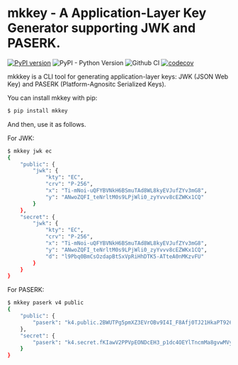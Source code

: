 # mkkey - A Application-Layer Key Generator supporting JWK and PASERK.

[![PyPI version](https://badge.fury.io/py/mkkey.svg)](https://badge.fury.io/py/mkkey)
![PyPI - Python Version](https://img.shields.io/pypi/pyversions/mkkey)
![Github CI](https://github.com/dajiaji/mkkey/actions/workflows/python-package.yml/badge.svg)
[![codecov](https://codecov.io/gh/dajiaji/mkkey/branch/main/graph/badge.svg?token=QN8GXEYEP3)](https://codecov.io/gh/dajiaji/mkkey)

mkkkey is a CLI tool for generating application-layer keys: JWK (JSON Web Key) and PASERK (Platform-Agnositc Serialized Keys).

You can install mkkey with pip:

```sh
$ pip install mkkey
```

And then, use it as follows.


For JWK:

```sh
$ mkkey jwk ec
{
    "public": {
        "jwk": {
            "kty": "EC",
            "crv": "P-256",
            "x": "Ti-mNoi-uQFYBVNkH6BSmuTAd8WL8kyEVJufZYv3mG8",
            "y": "ANwoZQFI_teNrltM0s9LPjWli0_zyYvvv8cEZWKx1CQ"
        }
    },
    "secret": {
        "jwk": {
            "kty": "EC",
            "crv": "P-256",
            "x": "Ti-mNoi-uQFYBVNkH6BSmuTAd8WL8kyEVJufZYv3mG8",
            "y": "ANwoZQFI_teNrltM0s9LPjWli0_zyYvvv8cEZWKx1CQ",
            "d": "l9Pbq0BmCsOzdapBtSxVpRiHhDTK5-ATteA0nMKzvFU"
        }
    }
}
```

For PASERK:

```sh
$ mkkey paserk v4 public
{
    "public": {
        "paserk": "k4.public.2BWUTPg5pmXZ3EVrOBv9I4I_F8Afj0TJ21HkaPT926M"
    },
    "secret": {
        "paserk": "k4.secret.fKIawV2PPVpEONDcEH3_p1dc4OEYlTncmMa8gvwMVy_YFZRM-DmmZdncRWs4G_0jgj8XwB-PRMnbUeRo9P3bow"
    }
}

```
